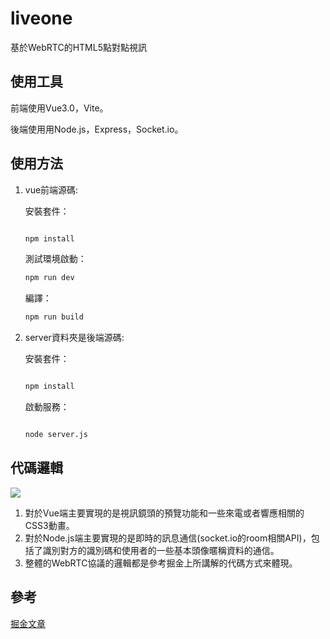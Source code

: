 # liveone

基於WebRTC的HTML5點對點視訊


## 使用工具

前端使用Vue3.0，Vite。

後端使用用Node.js，Express，Socket.io。


## 使用方法


1. vue前端源碼:

    安裝套件：

    ```bash

    npm install
    ```

    測試環境啟動：

    ```bash
    npm run dev
    ```

    編譯：

    ```bash
    npm run build
    ```


2. server資料夾是後端源碼:

    安裝套件：

    ```bash

    npm install
    ```

    啟動服務：

    ```bash

    node server.js
    ```


## 代碼邏輯

![](https://qiniu.nihaoshijie.com.cn/%E6%9C%AA%E5%91%BD%E5%90%8D%E7%BB%98%E5%9B%BE.png)

1. 對於Vue端主要實現的是視訊鏡頭的預覽功能和一些來電或者響應相關的CSS3動畫。
2. 對於Node.js端主要實現的是即時的訊息通信(socket.io的room相關API)，包括了識別對方的識別碼和使用者的一些基本頭像暱稱資料的通信。
3. 整體的WebRTC協議的邏輯都是參考掘金上所講解的代碼方式來體現。


## 參考
[掘金文章](https://juejin.cn/user/3368559356680215)
